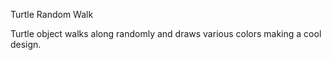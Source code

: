 Turtle Random Walk

Turtle object walks along randomly and draws various colors making a cool design.
